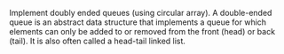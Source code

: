 Implement doubly ended queues (using circular array). A double-ended queue is an abstract data
structure that implements a queue for which elements can only be added to or removed
from the front (head) or back (tail). It is also often called a head-tail linked list.